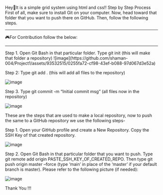 Hey👋It is a simple grid system using html and css!!
Step by Step Process
First of all, make sure to install Git on your computer. Now, head toward that folder that you want to push there on GitHub. Then, follow the following steps. 
<hr>
🎮For Contribution follow the below:
<hr>
Step 1. Open Git Bash in that particular folder. Type git init (this will make that folder a repository)
![image](https://github.com/shaman-004/Project1/assets/93532515/0255fa72-cf98-43ef-b088-97d067d3e52a)

Step 2: Type git add . (this will add all files to the repository)

![image](https://github.com/shaman-004/Project1/assets/93532515/8b8e3f1a-7130-450f-9284-7c716b296ac2)

Step 3. Type git commit -m “Initial commit msg” (all files now in the repository)

![image](https://github.com/shaman-004/Project1/assets/93532515/c6181d07-06d7-498f-a513-3833fc81c7cc)

These are the steps that are used to make a local repository, now to push the same to a GitHub repository we use the following steps-

Step 1. Open your GitHub profile and create a New Repository. Copy the SSH Key of that created repository.

![image](https://github.com/shaman-004/Project1/assets/93532515/77e3c534-0785-41f1-99f0-f64e623abcbc)

 

Step 2. Open Git Bash in that particular folder that you want to push. Type git remote add origin PASTE_SSH_KEY_OF_CREATED_REPO. Then type git push origin master –force (type ‘main’ in place of the ‘master’ if your default branch is master). Please refer to the following picture (if needed):

![image](https://github.com/shaman-004/Project1/assets/93532515/e17f3d10-2e23-4db2-979d-4dae09bf3833)

Thank You !!!

